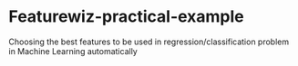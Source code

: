 # Featurewiz-practical-example
Choosing the best features to be used in regression/classification problem in Machine Learning automatically
